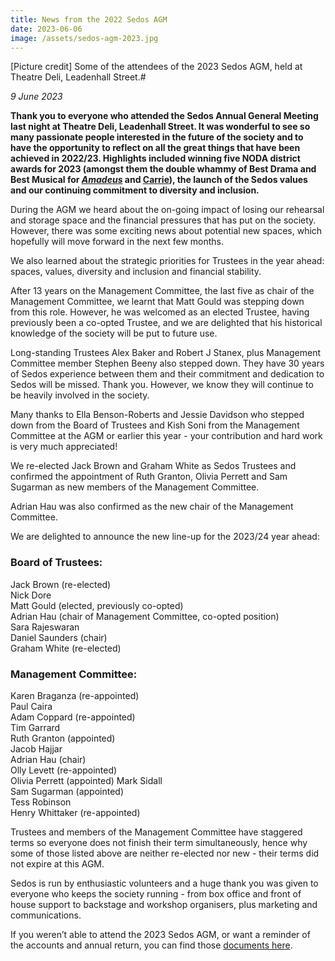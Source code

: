 ```yaml
---
title: News from the 2022 Sedos AGM
date: 2023-06-06
image: /assets/sedos-agm-2023.jpg
---
```

\[Picture credit] Some of the attendees of the 2023 Sedos AGM, held at Theatre Deli, Leadenhall Street.#

*9﻿ June 2023*

**Thank you to everyone who attended the Sedos Annual General Meeting last night at Theatre Deli, Leadenhall Street. It was wonderful to see so many passionate people interested in the future of the society and to have the opportunity to reflect on all the great things that have been achieved in 2022/23. Highlights included winning five NODA district awards for 2023 (amongst them the double whammy of Best Drama and Best Musical for *[Amadeus](https://www.sedos.co.uk/shows/2022-amadeus)* and [Carrie](https://www.sedos.co.uk/shows/2022-carrie-the-musical)), the launch of the Sedos values and our continuing commitment to diversity and inclusion.**

During the AGM we heard about the on-going impact of losing our rehearsal and storage space and the financial pressures that has put on the society. However, there was some exciting news about potential new spaces, which hopefully will move forward in the next few months.

We also learned about the strategic priorities for Trustees in the year ahead: spaces, values, diversity and inclusion and financial stability.

After 13 years on the Management Committee, the last five as chair of the Management Committee, we learnt that Matt Gould was stepping down from this role. However, he was welcomed as an elected Trustee, having previously been a co-opted Trustee, and we are delighted that his historical knowledge of the society will be put to future use.

Long-standing Trustees Alex Baker and Robert J Stanex, plus Management Committee member Stephen Beeny also stepped down. They have 30 years of Sedos experience between them and their commitment and dedication to Sedos will be missed. Thank you. However, we know they will continue to be heavily involved in the society.

Many thanks to Ella Benson-Roberts and Jessie Davidson who stepped down from the Board of Trustees and Kish Soni from the Management Committee at the AGM or earlier this year - your contribution and hard work is very much appreciated!

We re-elected Jack Brown and Graham White as Sedos Trustees and confirmed the appointment of Ruth Granton, Olivia Perrett and Sam Sugarman as new members of the Management Committee. 

Adrian Hau was also confirmed as the new chair of the Management Committee.

We are delighted to announce the new line-up for the 2023/24 year ahead:

### Board of Trustees:

Jack Brown (re-elected)\
Nick Dore\
Matt Gould (elected, previously co-opted)\
Adrian Hau (chair of Management Committee, co-opted position)\
Sara Rajeswaran\
Daniel Saunders (chair)\
Graham White (re-elected)

### **Management Committee:**

Karen Braganza (re-appointed)\
Paul Caira\
Adam Coppard (re-appointed)\
Tim Garrard\
Ruth Granton (appointed)\
Jacob Hajjar\
Adrian Hau (chair)\
Olly Levett (re-appointed)\
Olivia Perrett (appointed)
Mark Sidall\
Sam Sugarman (appointed)\
Tess Robinson\
Henry Whittaker (re-appointed)

Trustees and members of the Management Committee have staggered terms so everyone does not finish their term simultaneously, hence why some of those listed above are neither re-elected nor new - their terms did not expire at this AGM.

Sedos is run by enthusiastic volunteers and a huge thank you was given to everyone who keeps the society running - from box office and front of house support to backstage and workshop organisers, plus marketing and communications.

If you weren’t able to attend the 2023 Sedos AGM, or want a reminder of the accounts and annual return, you can find those [documents here](https://drive.google.com/drive/folders/15ijWQTCg_dird-w95S8mwONiWDNSbNkZ?mc_cid=6600ecbdf4&mc_eid=74edd08618).